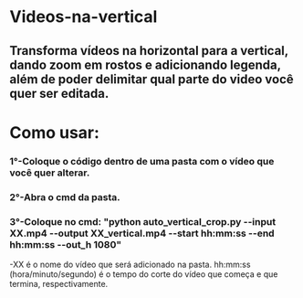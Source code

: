 # Videos-na-vertical
Transforma vídeos na horizontal para a vertical, dando zoom em rostos e adicionando legenda, além de poder delimitar qual parte do video você quer ser editada.
---
# Como usar:
### 1°-Coloque o código dentro de uma pasta com o vídeo que você quer alterar.
### 2°-Abra o cmd da pasta.
### 3°-Coloque no cmd: "python auto_vertical_crop.py --input XX.mp4 --output XX_vertical.mp4 --start hh:mm:ss --end hh:mm:ss --out_h 1080"
-XX é o nome do vídeo que será adicionado na pasta. hh:mm:ss (hora/minuto/segundo) é o tempo do corte do vídeo que começa e que termina, respectivamente.

